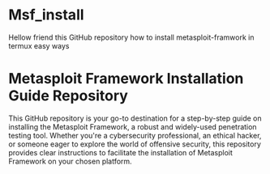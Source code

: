 # Msf_install
Hellow friend this GitHub repository how to install metasploit-framwork in termux easy ways

# Metasploit Framework Installation Guide Repository

This GitHub repository is your go-to destination for a step-by-step guide on installing the Metasploit Framework, a robust and widely-used penetration testing tool. Whether you're a cybersecurity professional, an ethical hacker, or someone eager to explore the world of offensive security, this repository provides clear instructions to facilitate the installation of Metasploit Framework on your chosen platform.
